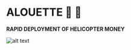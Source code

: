 # ALOUETTE :helicopter: :money_with_wings:

**RAPID DEPLOYMENT OF HELICOPTER MONEY**

![alt text](https://github.com/alouette-admin/alouette-app/blob/master/alouette.png?raw=true)
